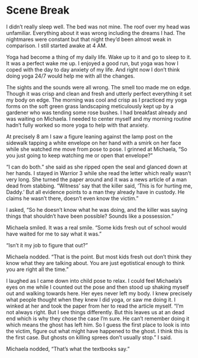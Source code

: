 #  Scene Break

I didn’t really sleep well. The bed was not mine. The roof over my head was
unfamiliar. Everything about it was wrong including the dreams I had. The
nightmares were constant but that night they’d been almost weak in comparison. I
still started awake at 4 AM.

Yoga had become a thing of my daily life. Wake up to it and go to sleep to it.
It was a perfect wake me up. I enjoyed a good run, but yoga was how I coped with
the day to day anxiety of my life. And right now I don’t think doing yoga 24/7
would help me with all the changes.

The sights and the sounds were all wrong. The smell too made me on edge. Though
it was crisp and clean and fresh and utterly perfect everything it set my body
on edge. The morning was cool and crisp as I practiced my yoga forms on the soft
green grass landscaping meticulously kept up by a gardener who was tending some
rose bushes. I had breakfast already and was waiting on Michaela. I needed to
center myself and my morning routine hadn’t fully worked so more yoga to help
with that anxiety.

At precisely 8 am I saw a figure leaning against the lamp post on the sidewalk
tapping a white envelope on her hand with a smirk on her face while she watched
me move from pose to pose. I grinned at Michaela, “So you just going to keep
watching me or open that envelope?”

“I can do both.” she said as she ripped open the seal and glanced down at her
hands. I stayed in Warrior 3 while she read the letter which really wasn’t very
long. She turned the paper around and it was a news article of a man dead from
stabbing. “Witness’ say that the killer said, ‘This is for hurting me, Daddy.’
But all evidence points to a man they already have in custody. He claims he
wasn’t there, doesn’t even know the victim.”

I asked, “So he doesn’t know what he was doing, and the killer was saying things
that shouldn’t have been possible? Sounds like a possession.”

Michaela smiled. It was a real smile. “Some kids fresh out of school would have
waited for me to say what it was.”

“Isn’t it my job to figure that out?”

Michaela nodded. “That is the point. But most kids fresh out don’t think they
know what they are talking about. You are just egotistical enough to think you
are right all the time.”

I laughed as I came down into child pose to relax. I could feel Michaela’s eyes
on me while I counted out the pose and then stood up shaking myself out and
walking towards here. Her eyes never left my body. I knew precisely what people
thought when they knew I did yoga, or saw me doing it. I winked at her and took
the paper from her to read the article myself. “I’m not always right. But I see
things differently. But this leaves us at an dead end which is why they chose
the case I’m sure. He can’t remember doing it which means the ghost has left
him. So I guess the first place to look is into the victim, figure out what
might have happened to the ghost. I think this is the first case. But ghosts on
killing sprees don’t usually stop.” I said.

Michaela nodded, “That’s what the textbooks say.”


<!--stackedit_data:
eyJoaXN0b3J5IjpbLTg4ODEwOTgyMF19
-->